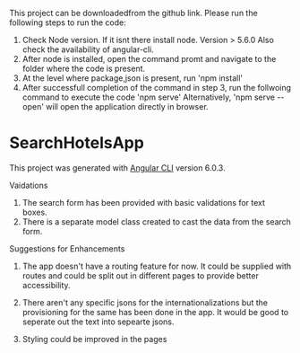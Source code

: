 This project can be downloadedfrom the github link. Please run the following steps to run the code:

1. Check Node version. If it isnt there install node. Version > 5.6.0
Also check the availability of angular-cli.
2. After node is installed, open the command promt and navigate to the folder where the code is present.
3. At the level where package,json is present, run
'npm install'
4. After successfull completion of the command in step 3, run the follwoing command to execute the code
'npm serve'
Alternatively, 
'npm serve --open' will open the application directly in browser.

# SearchHotelsApp
This project was generated with [Angular CLI](https://github.com/angular/angular-cli) version 6.0.3.


Vaidations
1. The search form has been provided with basic validations for text boxes.
2. There is a separate model class created to cast the data from the search form.

Suggestions for Enhancements
1. The app doesn't have a routing feature for now. It could be supplied with routes and could be split out in different pages to provide better accessibility.

2. There aren't any specific jsons for the internationalizations but the provisioning for the same has been done in the app. It would be good to seperate out the text into sepearte jsons.

3. Styling could be improved in the pages
